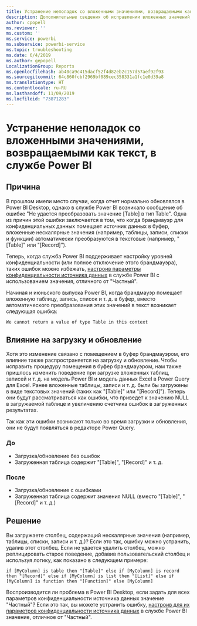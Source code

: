 ```yaml
---
title: Устранение неполадок со вложенными значениями, возвращаемыми как текст, в службе Power BI
description: Дополнительные сведения об исправлении вложенных значений, преобразуемых в строку при использовании неподходящих параметров конфиденциальности источника данных
author: cpopell
ms.reviewer: ''
ms.custom: ''
ms.service: powerbi
ms.subservice: powerbi-service
ms.topic: troubleshooting
ms.date: 6/4/2019
ms.author: gepopell
LocalizationGroup: Reports
ms.openlocfilehash: ab40ca9c415dacf52f4d82eb2c157d57aef92f93
ms.sourcegitcommit: 64c860fcbf2969bf089cec358331a1fc1e0d39a8
ms.translationtype: HT
ms.contentlocale: ru-RU
ms.lasthandoff: 11/09/2019
ms.locfileid: "73871283"
---
```

# <a name="troubleshooting-nested-values-returned-as-text-in-power-bi-service"></a>Устранение неполадок со вложенными значениями, возвращаемыми как текст, в службе Power BI

## <a name="cause"></a>Причина

В прошлом имели место случаи, когда отчет нормально обновлялся в Power BI Desktop, однако в службе Power BI возникало сообщение об ошибке "Не удается преобразовать значение [Table] в тип Table". Одна из причин этой ошибки заключается в том, что когда брандмауэр для конфиденциальных данных помещает источник данных в буфер, вложенные нескалярные значения (например, таблицы, записи, списки и функции) автоматически преобразуются в текстовые (например, "[Table]" или "[Record]").

Теперь, когда служба Power BI поддерживает настройку уровней конфиденциальности (или полное отключение этого брандмауэра), таких ошибок можно избежать, [настроив параметры конфиденциальности источника данных](https://powerbi.microsoft.com/blog/privacy-levels-for-cloud-data-sources/) в службе Power BI с использованием значения, отличного от "Частный".

Начиная и июньского выпуска Power BI, когда брандмауэр помещает вложенную таблицу, запись, список и т. д. в буфер, вместо автоматического преобразования этих значений в текст возникает следующая ошибка: 

`We cannot return a value of type Table in this context`

## <a name="effect-on-loadrefresh"></a>Влияние на загрузку и обновление

Хотя это изменение связано с помещением в буфер брандмауэром, его влияние также распространяется на загрузку и обновление. Чтобы исправить процедуру помещения в буфер брандмауэром, нам также пришлось изменить поведение при загрузке вложенных таблиц, записей и т. д. на модель Power BI и модель данных Excel в Power Query для Excel. Ранее вложенные таблицы, записи и т. д. были бы загружены в виде текстовых значений (таких как "[Table]" или "[Record]"). Теперь они будут рассматриваться как ошибки, что приведет к значению NULL в загружаемой таблице и увеличению счетчика ошибок в загруженных результатах.

Так как эти ошибки возникают только во время загрузки и обновления, они не будут появляться в редакторе Power Query.

### <a name="before"></a>До

- Загрузка/обновление без ошибок
- Загруженная таблица содержит "[Table]", "[Record]" и т. д.
 

### <a name="after"></a>После

- Загрузка/обновление с ошибками
- Загруженная таблица содержит значения NULL (вместо "[Table]", "[Record]" и т. д.)
 

## <a name="resolution"></a>Решение

Вы загружаете столбец, содержащий нескалярные значения (например, таблицы, списки, записи и т. д.)?
Если это так, ошибку можно устранить, удалив этот столбец.
Если не удается удалить столбец, можно реплицировать старое поведение, добавив пользовательский столбец и используя логику, как показано в следующем примере:

`if [MyColumn] is table then "[Table]" else if [MyColumn] is record then "[Record]" else if [MyColumn] is list then "[List]" else if [MyColumn] is function then "[Function]" else [MyColumn]`

Воспроизводится ли проблема в Power BI Desktop, если задать для всех параметров конфиденциальности источника данных значение "Частный"?
Если это так, вы можете устранить ошибку, [настроив для их параметров конфиденциальности источника данных](https://powerbi.microsoft.com/blog/privacy-levels-for-cloud-data-sources/) в службе Power BI значение, отличное от "Частный".

